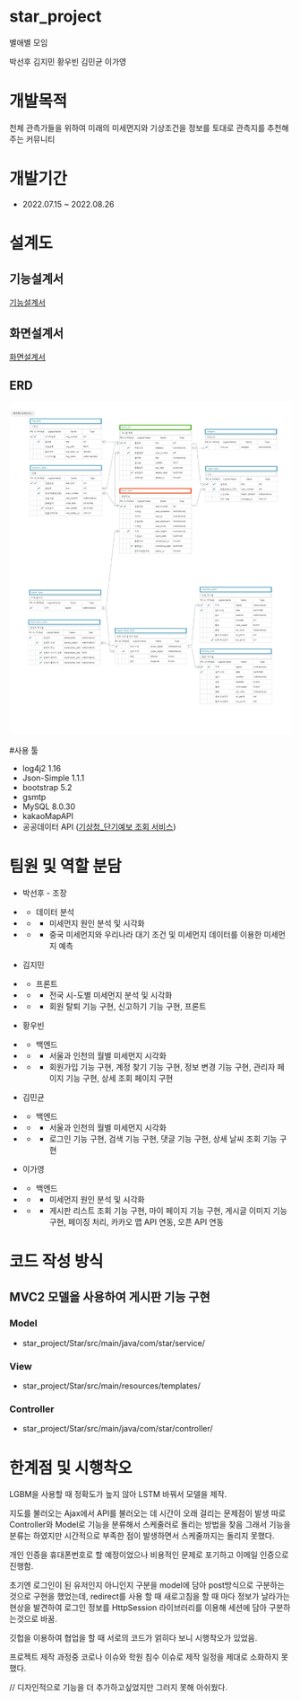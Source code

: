# star_project
별애별 모임

박선후 김지민 황우빈 김민균 이가영

# 개발목적
천체 관측가들을 위하여 미래의 미세먼지와 기상조건을 정보를 토대로 관측지를 추천해주는 커뮤니티

# 개발기간
- 2022.07.15 ~ 2022.08.26

# 설계도 
## 기능설계서
[기능설계서](https://docs.google.com/spreadsheets/d/1NgKfBHfHfzXg1j538HpBY_wSZg3jVN0bUqPu7uzfdKE/edit#gid=489500311, "기능 설계서")
## 화면설계서
[화면설계서](https://ovenapp.io/view/8v5Urdj5kv3RY7UBRAnXWz1JgZ8lrbMN/, "화면 설계서")
## ERD
![ERD](/imgs/STAR_ERD.png)

#사용 툴
* log4j2 1.16
* Json-Simple 1.1.1
* bootstrap 5.2
* gsmtp
* MySQL 8.0.30
* kakaoMapAPI
* 공공데이터 API ([기상청_단기예보 조회 서비스](https://www.data.go.kr/iim/api/selectAPIAcountView.do))

# 팀원 및 역할 분담
- 박선후 - 조장
- - 데이터 분석
- - - 미세먼지 원인 분석 및 시각화
- - - 중국 미세먼지와 우리나라 대기 조건 및 미세먼지 데이터를 이용한 미세먼지 예측

- 김지민
- - 프론트
- - - 전국 시-도별 미세먼지 분석 및 시각화
- - - 회원 탈퇴 기능 구현, 신고하기 기능 구현, 프론트

- 황우빈
- - 백엔드
- - - 서울과 인천의 월별 미세먼지 시각화
- - - 회원가입 기능 구현, 계정 찾기 기능 구현, 정보 변경 기능 구현, 관리자 페이지 기능 구현, 상세 조회 페이지 구현

- 김민균
- - 백엔드
- - - 서울과 인천의 월별 미세먼지 시각화
- - - 로그인 기능 구현, 검색 기능 구현, 댓글 기능 구현, 상세 날씨 조회 기능 구현


- 이가영
- - 백엔드
- - - 미세먼지 원인 분석 및 시각화
- - - 게시판 리스트 조회 기능 구현, 마이 페이지 기능 구현, 게시글 이미지 기능 구현, 페이징 처리, 카카오 맵 API 연동, 오픈 API 연동


# 코드 작성 방식
## MVC2 모델을 사용하여 게시판 기능 구현

### Model
- star_project/Star/src/main/java/com/star/service/

### View
- star_project/Star/src/main/resources/templates/

### Controller
- star_project/Star/src/main/java/com/star/controller/

# 한계점 및 시행착오

LGBM을 사용할 때 정확도가 높지 않아 LSTM 바꿔서 모델을 제작.

지도를 불러오는 Ajax에서 API를 불러오는 데 시간이 오래 걸리는 문제점이 발생
따로 Controller와 Model로 기능을 분류해서 스케줄러로 돌리는 방법을 찾음
그래서 기능을 분류는 하였지만 시간적으로 부족한 점이 발생하면서 스케줄까지는 돌리지 못했다.

개인 인증을 휴대폰번호로 할 예정이었으나 비용적인 문제로 포기하고 이메일 인증으로 진행함.

초기엔 로그인이 된 유저인지 아니인지 구분을 model에 담아 post방식으로 구분하는것으로 구현을 했었는데,
redirect를 사용 할 때 새로고침을 할 때 마다 정보가 날라가는 현상을 발견하여 로그인 정보를 HttpSession 라이브러리를 이용해 세션에 담아 구분하는것으로 바꿈.

깃헙을 이용하여 협업을 할 때 서로의 코드가 얽히다 보니 시행착오가 있었음.

프로젝트 제작 과정중 코로나 이슈와 학원 침수 이슈로 제작 일정을 제대로 소화하지 못했다.

// 디자인적으로 기능을 더 추가하고싶었지만 그러지 못해 아쉬웠다.
